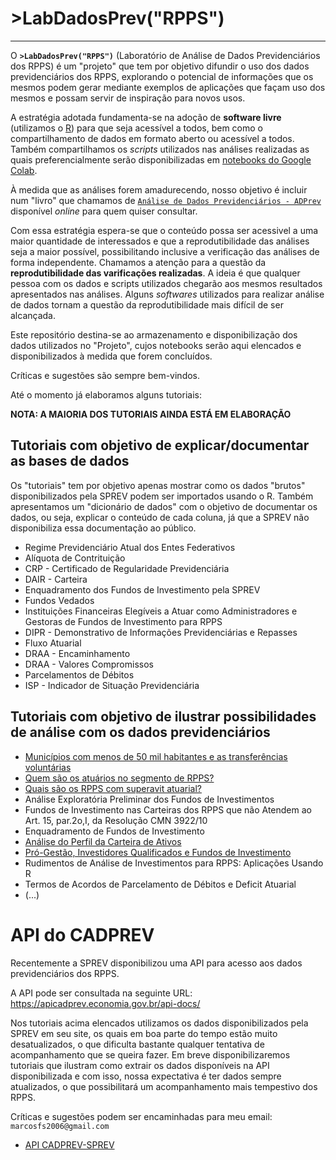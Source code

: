 # **>LabDadosPrev("RPPS")**

----

O **`>LabDadosPrev("RPPS")`** (Laboratório de Análise de Dados Previdenciários dos RPPS) é um "projeto" que tem por objetivo difundir o uso dos dados previdenciários dos RPPS, explorando o potencial de informações que os mesmos podem gerar mediante exemplos de aplicações que façam uso dos mesmos e possam servir de inspiração para novos usos. 

A estratégia adotada fundamenta-se na adoção de **software livre** (utilizamos o [R](https://www.r-project.org/)) para que seja acessível a todos, bem como o compartilhamento de dados em formato aberto ou acessível a todos. Também compartilhamos os _scripts_ utilizados nas análises realizadas as quais preferencialmente serão disponibilizadas em [notebooks do Google Colab](https://colab.research.google.com/notebooks/intro.ipynb). 

À medida que as análises forem amadurecendo, nosso objetivo é incluir num "livro" que chamamos de [`Análise de Dados Previdenciários - ADPrev`](https://marcosfs2006.github.io/ADPrevBook/) disponível _online_ para quem quiser consultar. 

Com essa estratégia espera-se que o conteúdo possa ser acessivel a uma maior quantidade de interessados e que a reprodutibilidade das análises seja a maior possível, possibilitando inclusive a verificação das análises de forma independente. Chamamos a atenção para a questão da **reprodutibilidade das varificações realizadas**. A ideia é que qualquer pessoa com os dados e scripts utilizados chegarão aos mesmos resultados apresentados nas análises. Alguns _softwares_ utilizados para realizar análise de dados tornam a questão da reprodutibilidade mais difícil de ser alcançada.

Este repositório destina-se ao armazenamento e disponibilização dos dados utilizados no "Projeto", cujos notebooks serão aqui elencados e disponibilizados à medida que forem concluídos.

Críticas e sugestões são sempre bem-vindos.

Até o momento já elaboramos alguns tutoriais:


**NOTA: A MAIORIA DOS TUTORIAIS AINDA ESTÁ EM ELABORAÇÃO**


## Tutoriais com objetivo de explicar/documentar as bases de dados

Os "tutoriais" tem por objetivo apenas mostrar como os dados "brutos" disponibilizados pela SPREV podem ser importados usando o R. Também apresentamos um "dicionário de dados" com o objetivo de documentar os dados, ou seja, explicar o conteúdo de cada coluna, já que a SPREV não disponibiliza essa documentação ao público.

* Regime Previdenciário Atual dos Entes Federativos<!-- xxxx-->  
* Alíquota de Contrituição<!--(https://colab.research.google.com/drive/1OSLxjS4yyrcKqrgkiqQAzSWzO5noUSyU?usp=sharing)-->
* CRP - Certificado de Regularidade Previdenciária<!--(https://colab.research.google.com/drive/1UVovo2YxM3FWkmgqXKV6iTAs2T_Ge36r?usp=sharing)-->
* DAIR - Carteira   
* Enquadramento dos Fundos de Investimento pela SPREV    
* Fundos Vedados    
* Instituições Financeiras Elegíveis a Atuar como Administradores e Gestoras de Fundos de Investimento para RPPS 
* DIPR - Demonstrativo de Informações Previdenciárias e Repasses<!--(https://colab.research.google.com/drive/1kaPJ6nT3zZCHCxYzkPTfTwurSgQMUeHl?usp=sharing)-->
* Fluxo Atuarial<!--(https://colab.research.google.com/drive/1Hhsuq1u6kxMuvo3y8jghBVm9gNfLwXOH?usp=sharing)-->   
* DRAA - Encaminhamento    
* DRAA - Valores Compromissos    
* Parcelamentos de Débitos   
* ISP - Indicador de Situação Previdenciária   


## Tutoriais com objetivo de ilustrar possibilidades de análise com os dados previdenciários
* [Municípios com menos de 50 mil habitantes e as transferências voluntárias](https://colab.research.google.com/drive/1BZfmZbVt24-DbXXLSXAqm35puUB2V17R?usp=sharing)
* [Quem são os atuários no segmento de RPPS?](https://colab.research.google.com/drive/1GBat-DP1ZNv4Oms8F3_tYEqaOwql81RJ?usp=sharing)
* [Quais são os RPPS com superavit atuarial?](https://colab.research.google.com/drive/1N-A7p_Cp8lwx0k1a_Gv9JT2E4CwIgBWz?usp=sharing)
* Análise Exploratória Preliminar dos Fundos de Investimentos
* Fundos de Investimento nas Carteiras dos RPPS que não Atendem ao Art. 15, par.2o,I, da Resolução CMN 3922/10
* Enquadramento de Fundos de Investimento
* [Análise do Perfil da Carteira de Ativos](https://colab.research.google.com/drive/1ZFmjCiMY91EAeIS4lw1afFRBVDnRSGyd?usp=sharing)
* [Pró-Gestão, Investidores Qualificados e Fundos de Investimento](https://colab.research.google.com/drive/1Nmy2hZyJGS-x_Mz5uNJfibpT1CKkXYuG?usp=sharing)
* Rudimentos de Análise de Investimentos para RPPS: Aplicações Usando R
* Termos de Acordos de Parcelamento de Débitos e Deficit Atuarial
* (...)


# API do CADPREV

Recentemente a SPREV disponibilizou uma API para acesso aos dados previdenciários dos RPPS.

A API pode ser consultada na seguinte URL: https://apicadprev.economia.gov.br/api-docs/

Nos tutoriais acima elencados utilizamos os dados disponibilizados pela SPREV em seu site, os quais em boa parte do tempo estão muito desatualizados, o que dificulta bastante qualquer tentativa de acompanhamento que se queira fazer. Em breve disponibilizaremos tutoriais que ilustram como extrair os dados disponíveis na API disponibilizada e com isso, nossa expectativa é ter dados sempre atualizados, o que possibilitará um acompanhamento mais tempestivo dos RPPS.

Críticas e sugestões podem ser encaminhadas para meu email: `marcosfs2006@gmail.com`

* [API CADPREV-SPREV](https://colab.research.google.com/drive/1FpeX9lWIVEOvyvEdWpd61PQhdMz_xPTw?usp=sharing)   
